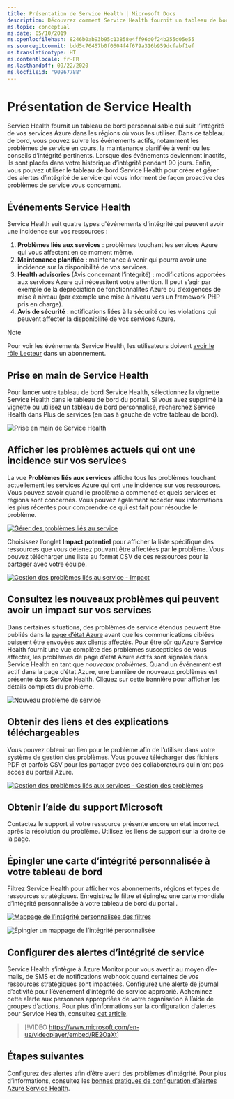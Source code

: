 ```yaml
---
title: Présentation de Service Health | Microsoft Docs
description: Découvrez comment Service Health fournit un tableau de bord personnalisable qui suit l’intégrité de vos services Azure dans les régions où vous les utilisez.
ms.topic: conceptual
ms.date: 05/10/2019
ms.openlocfilehash: 8246b0ab93b95c13858e4ff96d0f24b255d05e55
ms.sourcegitcommit: bdd5c76457b0f0504f4f679a316b959dcfabf1ef
ms.translationtype: HT
ms.contentlocale: fr-FR
ms.lasthandoff: 09/22/2020
ms.locfileid: "90967788"
---
```

# <a name="service-health-overview"></a>Présentation de Service Health

Service Health fournit un tableau de bord personnalisable qui suit l’intégrité de vos services Azure dans les régions où vous les utiliser. Dans ce tableau de bord, vous pouvez suivre les événements actifs, notamment les problèmes de service en cours, la maintenance planifiée à venir ou les conseils d’intégrité pertinents. Lorsque des événements deviennent inactifs, ils sont placés dans votre historique d’intégrité pendant 90 jours. Enfin, vous pouvez utiliser le tableau de bord Service Health pour créer et gérer des alertes d’intégrité de service qui vous informent de façon proactive des problèmes de service vous concernant.

## <a name="service-health-events"></a>Événements Service Health

Service Health suit quatre types d'événements d'intégrité qui peuvent avoir une incidence sur vos ressources :

1. **Problèmes liés aux services** : problèmes touchant les services Azure qui vous affectent en ce moment même. 
2. **Maintenance planifiée** : maintenance à venir qui pourra avoir une incidence sur la disponibilité de vos services.  
3. **Health advisories** (Avis concernant l’intégrité) : modifications apportées aux services Azure qui nécessitent votre attention. Il peut s’agir par exemple de la dépréciation de fonctionnalités Azure ou d’exigences de mise à niveau (par exemple une mise à niveau vers un framework PHP pris en charge).
4. **Avis de sécurité** : notifications liées à la sécurité ou les violations qui peuvent affecter la disponibilité de vos services Azure.

> [!NOTE]
> Pour voir les événements Service Health, les utilisateurs doivent [avoir le rôle Lecteur](../role-based-access-control/role-assignments-portal.md) dans un abonnement.

## <a name="get-started-with-service-health"></a>Prise en main de Service Health

Pour lancer votre tableau de bord Service Health, sélectionnez la vignette Service Health dans le tableau de bord du portail. Si vous avez supprimé la vignette ou utilisez un tableau de bord personnalisé, recherchez Service Health dans Plus de services (en bas à gauche de votre tableau de bord).

![Prise en main de Service Health](./media/service-health-overview/azure-service-health-overview-1.png)

## <a name="see-current-issues-which-impact-your-services"></a>Afficher les problèmes actuels qui ont une incidence sur vos services

La vue **Problèmes liés aux services** affiche tous les problèmes touchant actuellement les services Azure qui ont une incidence sur vos ressources. Vous pouvez savoir quand le problème a commencé et quels services et régions sont concernés. Vous pouvez également accéder aux informations les plus récentes pour comprendre ce qui est fait pour résoudre le problème. 

[![Gérer des problèmes liés au service](./media/service-health-overview/azure-service-health-overview-2.png)](./media/service-health-overview/azure-service-health-overview-2.png#lightbox)

Choisissez l’onglet **Impact potentiel** pour afficher la liste spécifique des ressources que vous détenez pouvant être affectées par le problème. Vous pouvez télécharger une liste au format CSV de ces ressources pour la partager avec votre équipe.

[![Gestion des problèmes liés au service - Impact](./media/service-health-overview/azure-service-health-overview-4.png)](./media/service-health-overview/azure-service-health-overview-4.png#lightbox)

## <a name="see-emerging-issues-which-may-impact-your-services"></a>Consultez les nouveaux problèmes qui peuvent avoir un impact sur vos services

Dans certaines situations, des problèmes de service étendus peuvent être publiés dans la [page d’état Azure](https://status.azure.com) avant que les communications ciblées puissent être envoyées aux clients affectés. Pour être sûr qu’Azure Service Health fournit une vue complète des problèmes susceptibles de vous affecter, les problèmes de page d’état Azure actifs sont signalés dans Service Health en tant que *nouveaux problèmes*. Quand un événement est actif dans la page d’état Azure, une bannière de nouveaux problèmes est présente dans Service Health. Cliquez sur cette bannière pour afficher les détails complets du problème.

![Nouveau problème de service](./media/service-health-overview/azure-service-health-emerging-issue.png)

## <a name="get-links-and-downloadable-explanations"></a>Obtenir des liens et des explications téléchargeables 

Vous pouvez obtenir un lien pour le problème afin de l’utiliser dans votre système de gestion des problèmes. Vous pouvez télécharger des fichiers PDF et parfois CSV pour les partager avec des collaborateurs qui n'ont pas accès au portail Azure.   

[![Gestion des problèmes liés aux services - Gestion des problèmes](./media/service-health-overview/azure-service-health-overview-3.png)](./media/service-health-overview/azure-service-health-overview-3.png#lightbox)

## <a name="get-support-from-microsoft"></a>Obtenir l’aide du support Microsoft

Contactez le support si votre ressource présente encore un état incorrect après la résolution du problème.  Utilisez les liens de support sur la droite de la page.  

## <a name="pin-a-personalized-health-map-to-your-dashboard"></a>Épingler une carte d’intégrité personnalisée à votre tableau de bord

Filtrez Service Health pour afficher vos abonnements, régions et types de ressources stratégiques. Enregistrez le filtre et épinglez une carte mondiale d’intégrité personnalisée à votre tableau de bord du portail. 

[![Mappage de l’intégrité personnalisée des filtres](./media/service-health-overview/azure-service-health-overview-6a.png)](./media/service-health-overview/azure-service-health-overview-6a.png#lightbox)

![Épingler un mappage de l’intégrité personnalisée](./media/service-health-overview/azure-service-health-overview-6b.png)

## <a name="configure-service-health-alerts"></a>Configurer des alertes d’intégrité de service

Service Health s’intègre à Azure Monitor pour vous avertir au moyen d’e-mails, de SMS et de notifications webhook quand certaines de vos ressources stratégiques sont impactées. Configurez une alerte de journal d’activité pour l’événement d’intégrité de service approprié. Acheminez cette alerte aux personnes appropriées de votre organisation à l’aide de groupes d’actions. Pour plus d’informations sur la configuration d’alertes pour Service Health, consultez [cet article](./alerts-activity-log-service-notifications-portal.md).

>[!VIDEO https://www.microsoft.com/en-us/videoplayer/embed/RE2OaXt]

## <a name="next-steps"></a>Étapes suivantes

Configurez des alertes afin d’être averti des problèmes d’intégrité. Pour plus d’informations, consultez les [bonnes pratiques de configuration d’alertes Azure Service Health](https://www.youtube.com/watch?v=k5d5ca8K6tc&list=PLLasX02E8BPBBSqygdRvlTnHfp1POwE8K&index=6&t=0s). 
